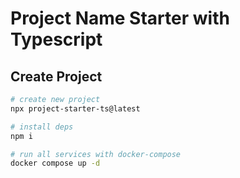 # Project Name Starter with Typescript

## Create Project

```bash
# create new project
npx project-starter-ts@latest

# install deps
npm i

# run all services with docker-compose 
docker compose up -d
```
